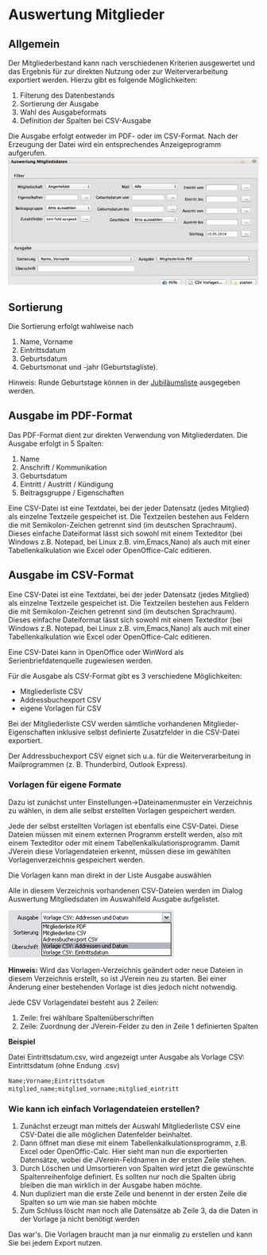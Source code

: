 # Auswertung Mitglieder

## Allgemein

Der Mitgliederbestand kann nach verschiedenen Kriterien ausgewertet und das Ergebnis für zur direkten Nutzung oder zur Weiterverarbeitung exportiert werden. Hierzu gibt es folgende Möglichkeiten:

1. Filterung des Datenbestands
2. Sortierung der Ausgabe
3. Wahl des Ausgabeformats
4. Definition der Spalten bei CSV-Ausgabe

Die Ausgabe erfolgt entweder im PDF- oder im CSV-Format. Nach der Erzeugung der Datei wird ein entsprechendes Anzeigeprogramm aufgerufen.![](/assets/Auswertung.png)

## Sortierung

Die Sortierung erfolgt wahlweise nach

1. Name, Vorname
2. Eintrittsdatum
3. Geburtsdatum
4. Geburtsmonat und -jahr \(Geburtstagliste\).

Hinweis: Runde Geburtstage können in der [Jubiläumsliste](/auswertungen/jubilaumsliste.md) ausgegeben werden.

## Ausgabe im PDF-Format

Das PDF-Format dient zur direkten Verwendung von Mitgliederdaten. Die Ausgabe erfolgt in 5 Spalten:

1. Name
2. Anschrift / Kommunikation
3. Geburtsdatum
4. Eintritt / Austritt / Kündigung
5. Beitragsgruppe / Eigenschaften

Eine CSV-Datei ist eine Textdatei, bei der jeder Datensatz \(jedes Mitglied\) als einzelne Textzeile gespeichet ist. Die Textzeilen bestehen aus Feldern die mit Semikolon-Zeichen getrennt sind \(im deutschen Sprachraum\). Dieses einfache Dateiformat lässt sich sowohl mit einem Texteditor \(bei Windows z.B. Notepad, bei Linux z.B. vim,Emacs,Nano\) als auch mit einer Tabellenkalkulation wie Excel oder OpenOffice-Calc editieren.

## Ausgabe im CSV-Format

Eine CSV-Datei ist eine Textdatei, bei der jeder Datensatz \(jedes Mitglied\) als einzelne Textzeile gespeichet ist. Die Textzeilen bestehen aus Feldern die mit Semikolon-Zeichen getrennt sind \(im deutschen Sprachraum\). Dieses einfache Dateiformat lässt sich sowohl mit einem Texteditor \(bei Windows z.B. Notepad, bei Linux z.B. vim,Emacs,Nano\) als auch mit einer Tabellenkalkulation wie Excel oder OpenOffice-Calc editieren.

Eine CSV-Datei kann in OpenOffice oder WinWord als Serienbriefdatenquelle zugewiesen werden.

Für die Ausgabe als CSV-Format gibt es 3 verschiedene Möglichkeiten:

* Mitgliederliste CSV
* Addressbuchexport CSV
* eigene Vorlagen für CSV

Bei der Mitgliederliste CSV werden sämtliche vorhandenen Mitglieder-Eigenschaften inklusive selbst definierte Zusatzfelder in die CSV-Datei exportiert.

Der Addressbuchexport CSV eignet sich u.a. für die Weiterverarbeitung in Mailprogrammen \(z. B. Thunderbird, Outlook Express\).

### Vorlagen für eigene Formate

Dazu ist zunächst unter Einstellungen-&gt;Dateinamenmuster ein Verzeichnis zu wählen, in dem alle selbst erstellten Vorlagen gespeichert werden.

Jede der selbst erstellten Vorlagen ist ebenfalls eine CSV-Datei. Diese Dateien müssen mit einem externen Programm erstellt werden, also mit einem Texteditor oder mit einem Tabellenkalkulationsprogramm. Damit JVerein diese Vorlagendateien erkennt, müssen diese im gewählten Vorlagenverzeichnis gespeichert werden.

Die Vorlagen kann man direkt in der Liste Ausgabe auswählen

Alle in diesem Verzeichnis vorhandenen CSV-Dateien werden im Dialog Auswertung Mitgliedsdaten im Auswahlfeld Ausgabe aufgelistet.

![](/assets/VorlagenCSVAuswahl.jpg)

**Hinweis:** Wird das Vorlagen-Verzeichnis geändert oder neue Dateien in diesem Verzeichnis erstellt, so ist JVerein neu zu starten. Bei einer Änderung einer bestehenden Vorlage ist dies jedoch nicht notwendig.

Jede CSV Vorlagendatei besteht aus 2 Zeilen:

1. Zeile: frei wählbare Spaltenüberschriften
2. Zeile: Zuordnung der JVerein-Felder zu den in Zeile 1 definierten Spalten

**Beispiel**

Datei Eintrittsdatum.csv, wird angezeigt unter Ausgabe als Vorlage CSV: Eintrittsdatum \(ohne Endung .csv\)

```
Name;Vorname;Eintrittsdatum
mitglied_name;mitglied_vorname;mitglied_eintritt
```

### Wie kann ich einfach Vorlagendateien erstellen?

1. Zunächst erzeugt man mittels der Auswahl Mitgliederliste CSV eine CSV-Datei die alle möglichen Datenfelder beinhaltet.
2. Dann öffnet man diese mit einem Tabellenkalkulationsprogramm, z.B. Excel oder OpenOffic-Calc. Hier sieht man nun die exportierten Datensätze, wobei die JVerein-Feldnamen in der ersten Zeile stehen.
3. Durch Löschen und Umsortieren von Spalten wird jetzt die gewünschte Spaltenreihenfolge definiert. Es sollten nur noch die Spalten übrig bleiben die man wirklich in der Ausgabe haben möchte.
4. Nun dupliziert man die erste Zeile und benennt in der ersten Zeile die Spalten so um wie man sie haben möchte
5. Zum Schluss löscht man noch alle Datensätze ab Zeile 3, da die Daten in der Vorlage ja nicht benötigt werden

Das war's. Die Vorlagen braucht man ja nur einmalig zu erstellen und kann Sie bei jedem Export nutzen.






